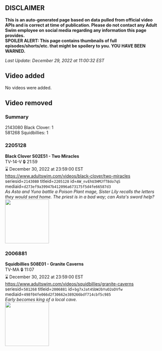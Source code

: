 ## DISCLAIMER
**This is an auto-generated page based on data pulled from official video APIs and is correct at time of publication. Please do not contact any Adult Swim employee on social media regarding any information this page provides.**  
**SPOILER ALERT: This page contains thumbnails of full episodes/shorts/etc. that might be spoilery to you. YOU HAVE BEEN WARNED.**  

_Last Update: December 29, 2022 at 11:00:32 EST_
## Video added
No videos were added.  
## Video removed
### Summary
2143080 Black Clover: 1  
581268 Squidbillies: 1  
### 2205128
**Black Clover S02E51 - Two Miracles**  
TV-14-V 🔒 21:59  
⌛ December 30, 2022 at 23:59:00 EST  
https://www.adultswim.com/videos/black-clover/two-miracles  
seriesid=`2143080` titleid=`2205128` id=`AW_nvEhU3HMJfT8do7qS` mediaid=`d273ef9a39947b412096a673175f5d4fe66587d3`  
_As Asta and Yuno battle a Poison Plant mage, Sister Lily recalls the letters they would send home. The priest is in a bad way; can Asta's sword help?_  
<a href="https://media.cdn.adultswim.com/uploads/20200127/thumbnails/2_201271543540-BlackClover_102.jpg"><img src="https://media.cdn.adultswim.com/uploads/20200127/thumbnails/2_201271543540-BlackClover_102.jpg" height="144px" /></a>
### 2006881
**Squidbillies S08E01 - Granite Caverns**  
TV-MA 🔒 11:07  
⌛ December 30, 2022 at 23:59:00 EST  
https://www.adultswim.com/videos/squidbillies/granite-caverns  
seriesid=`581268` titleid=`2006881` id=`bg7xJat4SbWJbYuO2oDVfw` mediaid=`498f04fe066d2f30662e389266bdf714cbf5c985`  
_Early becomes king of a local cave._  
<a href="https://media.cdn.adultswim.com/uploads/20200414/thumbnails/2_204141057287-squidbillies_701_dup-20130808.jpg"><img src="https://media.cdn.adultswim.com/uploads/20200414/thumbnails/2_204141057287-squidbillies_701_dup-20130808.jpg" height="144px" /></a>
